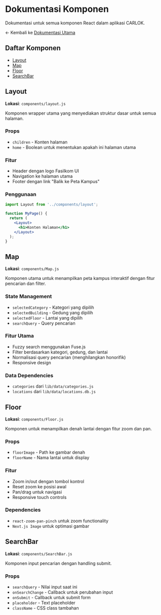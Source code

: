 # Dokumentasi Komponen

Dokumentasi untuk semua komponen React dalam aplikasi CARLOK.

<- Kembali ke [Dokumentasi Utama](./README.md)

## Daftar Komponen

- [Layout](#layout)
- [Map](#map)  
- [Floor](#floor)
- [SearchBar](#searchbar)

## Layout

**Lokasi**: `components/layout.js`

Komponen wrapper utama yang menyediakan struktur dasar untuk semua halaman.

### Props
- `children` - Konten halaman
- `home` - Boolean untuk menentukan apakah ini halaman utama

### Fitur
- Header dengan logo Fasilkom UI
- Navigation ke halaman utama
- Footer dengan link "Balik ke Peta Kampus"

### Penggunaan
```jsx
import Layout from '../components/layout';

function MyPage() {
  return (
    <Layout>
      <h1>Konten Halaman</h1>
    </Layout>
  );
}
```

## Map

**Lokasi**: `components/Map.js`

Komponen utama untuk menampilkan peta kampus interaktif dengan fitur pencarian dan filter.

### State Management
- `selectedCategory` - Kategori yang dipilih
- `selectedBuilding` - Gedung yang dipilih  
- `selectedFloor` - Lantai yang dipilih
- `searchQuery` - Query pencarian

### Fitur Utama
- Fuzzy search menggunakan Fuse.js
- Filter berdasarkan kategori, gedung, dan lantai
- Normalisasi query pencarian (menghilangkan honorifik)
- Responsive design

### Data Dependencies
- `categories` dari `lib/data/categories.js`
- `locations` dari `lib/data/locations.db.js`

## Floor

**Lokasi**: `components/Floor.js`

Komponen untuk menampilkan denah lantai dengan fitur zoom dan pan.

### Props
- `floorImage` - Path ke gambar denah
- `floorName` - Nama lantai untuk display

### Fitur
- Zoom in/out dengan tombol kontrol
- Reset zoom ke posisi awal
- Pan/drag untuk navigasi
- Responsive touch controls

### Dependencies
- `react-zoom-pan-pinch` untuk zoom functionality
- `Next.js Image` untuk optimasi gambar

## SearchBar

**Lokasi**: `components/SearchBar.js`

Komponen input pencarian dengan handling submit.

### Props
- `searchQuery` - Nilai input saat ini
- `onSearchChange` - Callback untuk perubahan input
- `onSubmit` - Callback untuk submit form
- `placeholder` - Text placeholder
- `className` - CSS class tambahan
